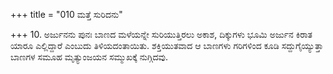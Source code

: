 +++
title = "010 ಮತ್ತೆ ಸುರಿದನು"

+++
10. ಅರ್ಜುನನು ಪುನಃ ಬಾಣದ ಮಳೆಯನ್ನೇ ಸುರಿಯುತ್ತಿರಲು ಅಕಾಶ, ದಿಕ್ಕುಗಳು ಭೂಮಿ ಅರ್ಜುನ ಕಿರಾತ  ಯಾರೂ ಎಲ್ಲಿದ್ದಾರೆ ಎಂಬುದು ತಿಳಿಯದಂತಾಯಿತು.  ಶಕ್ತಿಯುತವಾದ ಆ ಬಾಣಗಳು ಗರಿಗಳಿಂದ ಕೂಡಿ ಸದ್ದುಗೈಯ್ಯುತ್ತಾ  ಬಾಣಗಳ ಸಮೂಹ ಮೃತ್ಯುಂಜಯನ ಸಮ್ಮುಖಕ್ಕೆ ನುಗ್ಗಿದವು.